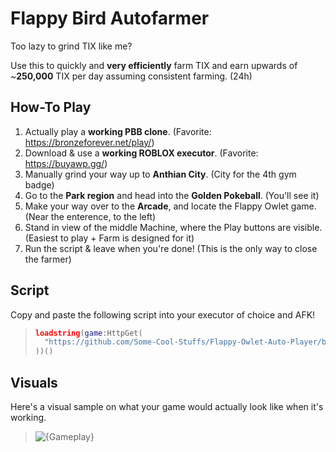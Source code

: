 # Flappy Bird Autofarmer
Too lazy to grind TIX like me?

Use this to quickly and **very efficiently** farm TIX and earn upwards of ~**250,000** TIX per day assuming consistent farming. (24h)

## How-To Play
1. Actually play a **working PBB clone**. (Favorite: https://bronzeforever.net/play/)
2. Download & use a **working ROBLOX executor**. (Favorite: https://buyawp.gg/)
3. Manually grind your way up to **Anthian City**. (City for the 4th gym badge)
4. Go to the **Park region** and head into the **Golden Pokeball**. (You'll see it)
5. Make your way over to the **Arcade**, and locate the Flappy Owlet game. (Near the enterence, to the left)
6. Stand in view of the middle Machine, where the Play buttons are visible. (Easiest to play + Farm is designed for it)
7. Run the script & leave when you're done! (This is the only way to close the farmer)

## Script
Copy and paste the following script into your executor of choice and AFK!
> ```lua
> loadstring(game:HttpGet(
>   "https://github.com/Some-Cool-Stuffs/Flappy-Owlet-Auto-Player/blob/main/main.luau?raw=true"
> ))()
> ```

## Visuals
Here's a visual sample on what your game would actually look like when it's working.
> ![{Gameplay}](https://github.com/user-attachments/assets/69bb0c56-a922-4378-9b21-8d28ff326854)

